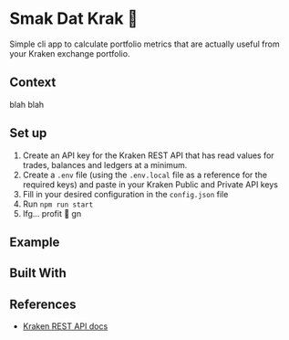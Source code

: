 # Smak Dat Krak 🐙
Simple cli app to calculate portfolio metrics that are actually useful from
your Kraken exchange portfolio.

## Context

blah blah

## Set up

1. Create an API key for the Kraken REST API that has read values for trades,
  balances and ledgers at a minimum.
2. Create a `.env` file (using the `.env.local` file as a reference for the
  required keys) and paste in your Kraken Public and Private API keys
3. Fill in your desired configuration in the `config.json` file
4. Run `npm run start`
5. lfg... profit 🚀 gn

## Example

## Built With

## References

- [Kraken REST API docs](https://docs.kraken.com/rest/)
